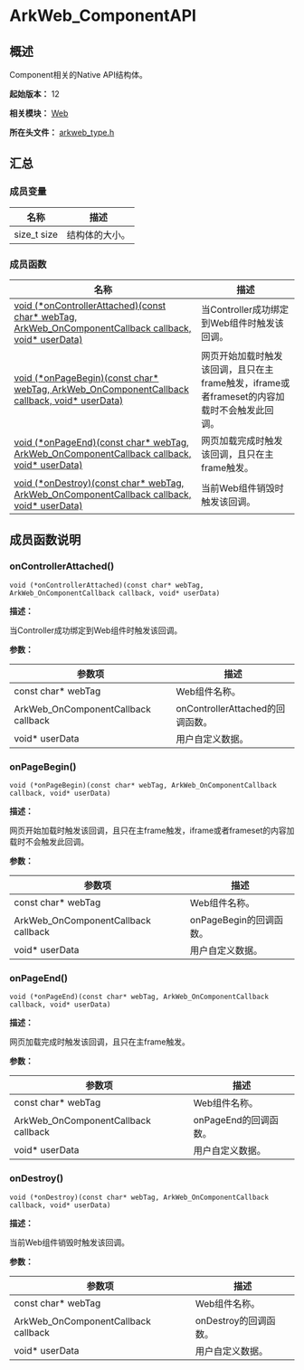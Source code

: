 # ArkWeb_ComponentAPI
<!--Kit: ArkWeb-->
<!--Subsystem: ArkWeb-->
<!--Owner: @mmmx; @wangxinbao01; @zhangyao75477; @yuan_ss; @yp99ustc; @aohui; @weixin_41848015; @zourongchun; @zhang-yinglie; @zhouge941; @qq_44167590-->
<!--SE: @qianlf; @defeng20201; @qiu-gongkai; @LongLie; @yaomingliu; @libing23232323; @zhufenghao; @handyohos; @hjoksky-->
<!--TSE: @ghiker-->

## 概述

Component相关的Native API结构体。

**起始版本：** 12

**相关模块：** [Web](capi-web.md)

**所在头文件：** [arkweb_type.h](capi-arkweb-type-h.md)

## 汇总

### 成员变量

| 名称 | 描述 |
| -- | -- |
| size_t size | 结构体的大小。 |


### 成员函数

| 名称                                                         | 描述                                                         |
| ------------------------------------------------------------ | ------------------------------------------------------------ |
| [void (\*onControllerAttached)(const char* webTag, ArkWeb_OnComponentCallback callback, void* userData)](#oncontrollerattached) | 当Controller成功绑定到Web组件时触发该回调。                  |
| [void (\*onPageBegin)(const char* webTag, ArkWeb_OnComponentCallback callback, void* userData)](#onpagebegin) | 网页开始加载时触发该回调，且只在主frame触发，iframe或者frameset的内容加载时不会触发此回调。 |
| [void (\*onPageEnd)(const char* webTag, ArkWeb_OnComponentCallback callback, void* userData)](#onpageend) | 网页加载完成时触发该回调，且只在主frame触发。                |
| [void (\*onDestroy)(const char* webTag, ArkWeb_OnComponentCallback callback, void* userData)](#ondestroy) | 当前Web组件销毁时触发该回调。                                |

## 成员函数说明

### onControllerAttached()

```
void (*onControllerAttached)(const char* webTag, ArkWeb_OnComponentCallback callback, void* userData)
```

**描述：**

当Controller成功绑定到Web组件时触发该回调。

**参数：**

| 参数项 | 描述 |
| -- | -- |
| const char* webTag | Web组件名称。 |
| ArkWeb_OnComponentCallback callback | onControllerAttached的回调函数。 |
|  void* userData | 用户自定义数据。 |

### onPageBegin()

```
void (*onPageBegin)(const char* webTag, ArkWeb_OnComponentCallback callback, void* userData)
```

**描述：**

网页开始加载时触发该回调，且只在主frame触发，iframe或者frameset的内容加载时不会触发此回调。

**参数：**

| 参数项 | 描述 |
| -- | -- |
| const char* webTag | Web组件名称。 |
| ArkWeb_OnComponentCallback callback | onPageBegin的回调函数。 |
|  void* userData | 用户自定义数据。 |

### onPageEnd()

```
void (*onPageEnd)(const char* webTag, ArkWeb_OnComponentCallback callback, void* userData)
```

**描述：**

网页加载完成时触发该回调，且只在主frame触发。

**参数：**

| 参数项 | 描述 |
| -- | -- |
| const char* webTag | Web组件名称。 |
| ArkWeb_OnComponentCallback callback | onPageEnd的回调函数。 |
|  void* userData | 用户自定义数据。 |

### onDestroy()

```
void (*onDestroy)(const char* webTag, ArkWeb_OnComponentCallback callback, void* userData)
```

**描述：**

当前Web组件销毁时触发该回调。

**参数：**

| 参数项 | 描述 |
| -- | -- |
| const char* webTag | Web组件名称。 |
| ArkWeb_OnComponentCallback callback | onDestroy的回调函数。 |
|  void* userData | 用户自定义数据。 |

